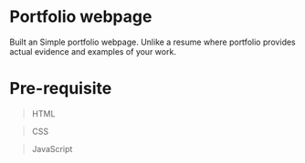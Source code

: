# Portfolio webpage 
Built an Simple portfolio webpage. Unlike a resume where portfolio provides actual evidence and examples of your work.
# Pre-requisite
> HTML
 
> CSS

> JavaScript
